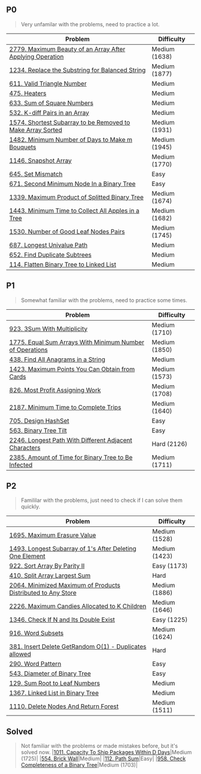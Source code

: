 ## P0
> Very unfamilar with the problems, need to practice a lot.

| Problem          | Difficulty |
|------------------|------------|
|[2779. Maximum Beauty of an Array After Applying Operation](../leetcode/2779.maximum-beauty-of-an-array-after-applying-operation.md)|Medium (1638)|
|[1234. Replace the Substring for Balanced String](../leetcode/1234.replace-the-substring-for-balanced-string.md)|Medium (1877)|
|[611. Valid Triangle Number](../leetcode/611.valid-triangle-number.md)|Medium|
|[475. Heaters](../leetcode/475.heaters.md)|Medium|
|[633. Sum of Square Numbers](../leetcode/633.sum-of-square-numbers.md)|Medium|
|[532. K-diff Pairs in an Array](../leetcode/532.k-diff-pairs-in-an-array.md)|Medium|
[1574. Shortest Subarray to be Removed to Make Array Sorted](../leetcode/1574.shortest-subarray-to-be-removed-to-make-array-sorted.md)|Medium (1931)|
|[1482. Minimum Number of Days to Make m Bouquets](../leetcode/1482.minimum-number-of-days-to-make-m-bouquets.md)|Medium (1945)|
|[1146. Snapshot Array](../leetcode/1146.snapshot-array.md)|Medium (1770)|
|[645. Set Mismatch](../leetcode/645.set-mismatch.md)|Easy|
|[671. Second Minimum Node In a Binary Tree](../leetcode/671.second-minimum-node-in-a-binary-tree.md)|Easy|
|[1339. Maximum Product of Splitted Binary Tree](../leetcode/1339.maximum-product-of-splitted-binary-tree.md)|Medium (1674)|
|[1443. Minimum Time to Collect All Apples in a Tree](../leetcode/1443.minimum-time-to-collect-all-apples-in-a-tree.md)|Medium (1682)|
|[1530. Number of Good Leaf Nodes Pairs](../leetcode/1530.number-of-good-leaf-nodes-pairs.md)|Medium (1745)|
|[687. Longest Univalue Path](../leetcode/687.longest-univalue-path.md)|Medium|
|[652. Find Duplicate Subtrees](../leetcode/652.find-duplicate-subtrees.md)|Medium|
|[114. Flatten Binary Tree to Linked List](../leetcode/114.flatten-binary-tree-to-linked-list.md)|Medium|

## P1
> Somewhat familiar with the problems, need to practice some times.

| Problem          | Difficulty |
|------------------|------------|
|[923. 3Sum With Multiplicity](../leetcode/923.3sum-with-multiplicity.md)|Medium (1710)|
|[1775. Equal Sum Arrays With Minimum Number of Operations](../leetcode/1775.equal-sum-arrays-with-minimum-number-of-operations.md)|Medium (1850)|
|[438. Find All Anagrams in a String](../leetcode/438.find-all-anagrams-in-a-string.md)|Medium|
|[1423. Maximum Points You Can Obtain from Cards](../leetcode/1423.maximum-points-you-can-obtain-from-cards.md)|Medium (1573)|
|[826. Most Profit Assigning Work](../leetcode/826.most-profit-assigning-work.md)|Medium (1708)|
|[2187. Minimum Time to Complete Trips](../leetcode/2187.minimum-time-to-complete-trips.md)|Medium (1640)|
|[705. Design HashSet](../leetcode/705.design-hashset.md)|Easy|
|[563. Binary Tree Tilt](../leetcode/563.binary-tree-tilt.md)|Easy|
|[2246. Longest Path With Different Adjacent Characters](../leetcode/2246.longest-path-with-different-adjacent-characters.md)|Hard (2126)|
|[2385. Amount of Time for Binary Tree to Be Infected](../leetcode/2385.amount-of-time-for-binary-tree-to-be-infected.md)|Medium (1711)|


## P2
> Famililar with the problems, just need to check if I can solve them quickly.

| Problem          | Difficulty |
|------------------|------------|
|[1695. Maximum Erasure Value](../leetcode/1695.maximum-erasure-value.md)|Medium (1528)|
|[1493. Longest Subarray of 1's After Deleting One Element](../leetcode/1493.longest-subarray-of-1s-after-deleting-one-element.md)|Medium (1423)|
|[922. Sort Array By Parity II](../leetcode/922.sort-array-by-parity-ii.md)|Easy (1173)|
|[410. Split Array Largest Sum](../leetcode/410.split-array-largest-sum.md)|Hard|
|[2064. Minimized Maximum of Products Distributed to Any Store](../leetcode/2064.minimized-maximum-of-products-distributed-to-any-store.md)|Medium (1886)|
|[2226. Maximum Candies Allocated to K Children](../leetcode/2226.maximum-candies-allocated-to-k-children.md)|Medium (1646)|
|[1346. Check If N and Its Double Exist](../leetcode/1346.check-if-n-and-its-double-exist.md)|Easy (1225)|
|[916. Word Subsets](../leetcode/916.word-subsets.md)|Medium (1624)|
|[381. Insert Delete GetRandom O(1) - Duplicates allowed](../leetcode/381.insert-delete-getrandom-o1-duplicates-allowed.md)|Hard|
|[290. Word Pattern](../leetcode/290.word-pattern.md)|Easy|
|[543. Diameter of Binary Tree](../leetcode/543.diameter-of-binary-tree.md)|Easy|
|[129. Sum Root to Leaf Numbers](../leetcode/129.sum-root-to-leaf-numbers.md)|Medium|
|[1367. Linked List in Binary Tree](../leetcode/1367.linked-list-in-binary-tree.md)|Medium|
|[1110. Delete Nodes And Return Forest](../leetcode/1110.delete-nodes-and-return-forest.md)|Medium (1511)|


## Solved
> Not familiar with the problems or made mistakes before, but it's solved now.
|[1011. Capacity To Ship Packages Within D Days](../leetcode/1011.capacity-to-ship-packages-within-d-days.md)|Medium (1725)|
|[554. Brick Wall](../leetcode/554.brick-wall.md)|Medium|
|[112. Path Sum](../leetcode/112.path-sum.md)|Easy|
|[958. Check Completeness of a Binary Tree](../leetcode/958.check-completeness-of-a-binary-tree.md)|Medium (1703)|